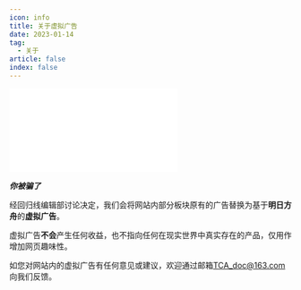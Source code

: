 ```yaml
---
icon: info
title: 关于虚拟广告
date: 2023-01-14
tag:
  - 关于
article: false
index: false
---
```


<iframe src="//player.bilibili.com/player.html?aid=80433022&bvid=BV1GJ411x7h7&cid=137649199&page=1" scrolling="no" border="0" frameborder="no" framespacing="0" allowfullscreen="true"> </iframe>

***你被骗了***

经回归线编辑部讨论决定，我们会将网站内部分板块原有的广告替换为基于**明日方舟**的**虚拟广告**。

虚拟广告**不会**产生任何收益，也不指向任何在现实世界中真实存在的产品，仅用作增加网页趣味性。

如您对网站内的虚拟广告有任何意见或建议，欢迎通过邮箱[TCA_doc@163.com](mailto:TCA_doc@163.com)向我们反馈。